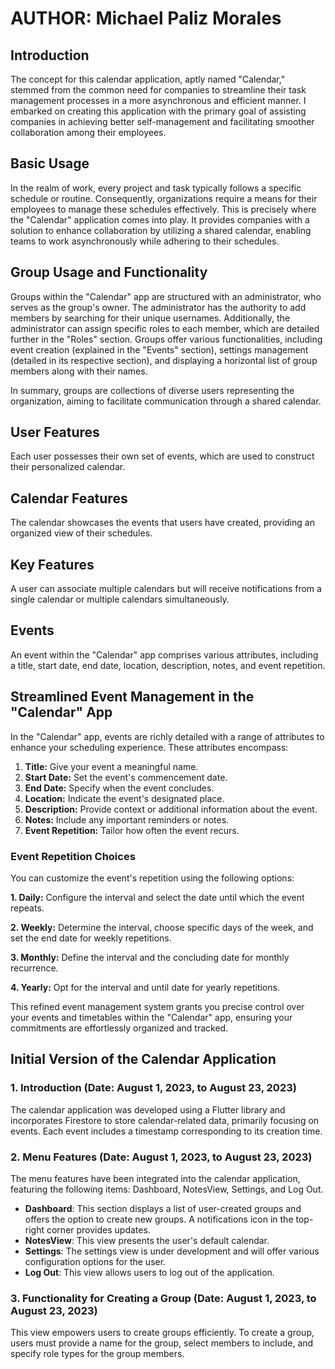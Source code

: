 # AUTHOR: Michael Paliz Morales

## Introduction
The concept for this calendar application, aptly named "Calendar," stemmed from the common need for companies to streamline their task management processes in a more asynchronous and efficient manner. I embarked on creating this application with the primary goal of assisting companies in achieving better self-management and facilitating smoother collaboration among their employees.

## Basic Usage
In the realm of work, every project and task typically follows a specific schedule or routine. Consequently, organizations require a means for their employees to manage these schedules effectively. This is precisely where the "Calendar" application comes into play. It provides companies with a solution to enhance collaboration by utilizing a shared calendar, enabling teams to work asynchronously while adhering to their schedules.

## Group Usage and Functionality
Groups within the "Calendar" app are structured with an administrator, who serves as the group's owner. The administrator has the authority to add members by searching for their unique usernames. Additionally, the administrator can assign specific roles to each member, which are detailed further in the "Roles" section. Groups offer various functionalities, including event creation (explained in the "Events" section), settings management (detailed in its respective section), and displaying a horizontal list of group members along with their names.

In summary, groups are collections of diverse users representing the organization, aiming to facilitate communication through a shared calendar.

## User Features
Each user possesses their own set of events, which are used to construct their personalized calendar.

## Calendar Features
The calendar showcases the events that users have created, providing an organized view of their schedules.

## Key Features
A user can associate multiple calendars but will receive notifications from a single calendar or multiple calendars simultaneously.

## Events
An event within the "Calendar" app comprises various attributes, including a title, start date, end date, location, description, notes, and event repetition.

## Streamlined Event Management in the "Calendar" App

In the "Calendar" app, events are richly detailed with a range of attributes to enhance your scheduling experience. These attributes encompass:

1. **Title:** Give your event a meaningful name.
2. **Start Date:** Set the event's commencement date.
3. **End Date:** Specify when the event concludes.
4. **Location:** Indicate the event's designated place.
5. **Description:** Provide context or additional information about the event.
6. **Notes:** Include any important reminders or notes.
7. **Event Repetition:** Tailor how often the event recurs.

### Event Repetition Choices

You can customize the event's repetition using the following options:

**1. Daily:** Configure the interval and select the date until which the event repeats.

**2. Weekly:** Determine the interval, choose specific days of the week, and set the end date for weekly repetitions.

**3. Monthly:** Define the interval and the concluding date for monthly recurrence.

**4. Yearly:** Opt for the interval and until date for yearly repetitions.

This refined event management system grants you precise control over your events and timetables within the "Calendar" app, ensuring your commitments are effortlessly organized and tracked.



## Initial Version of the Calendar Application
### 1. Introduction (Date: August 1, 2023, to August 23, 2023)
The calendar application was developed using a Flutter library and incorporates Firestore to store calendar-related data, primarily focusing on events. Each event includes a timestamp corresponding to its creation time.

### 2. Menu Features (Date: August 1, 2023, to August 23, 2023)
The menu features have been integrated into the calendar application, featuring the following items: Dashboard, NotesView, Settings, and Log Out.

- **Dashboard**: This section displays a list of user-created groups and offers the option to create new groups. A notifications icon in the top-right corner provides updates.
- **NotesView**: This view presents the user's default calendar.
- **Settings**: The settings view is under development and will offer various configuration options for the user.
- **Log Out**: This view allows users to log out of the application.

### 3. Functionality for Creating a Group (Date: August 1, 2023, to August 23, 2023)
This view empowers users to create groups efficiently. To create a group, users must provide a name for the group, select members to include, and specify role types for the group members.
